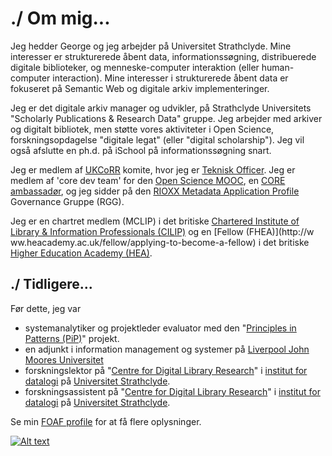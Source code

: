 # ./ Om mig...

Jeg hedder George og jeg arbejder på Universitet Strathclyde. Mine interesser er strukturerede åbent data, informationssøgning, distribuerede digitale biblioteker, og menneske-computer interaktion (eller human-computer interaction). Mine interesser i strukturerede åbent data er fokuseret på Semantic Web og digitale arkiv implementeringer.

Jeg er det digitale arkiv manager og udvikler, på Strathclyde Universitets "Scholarly Publications & Research Data" gruppe. Jeg arbejder med arkiver og digitalt bibliotek, men støtte vores aktiviteter i Open Science, forskningsopdagelse "digitale legat" (eller "digital scholarship"). Jeg vil også afslutte en ph.d. på iSchool på informationssøgning snart.

Jeg er medlem af [UKCoRR](http://ukcorr.org/) komite, hvor jeg er [Teknisk Officer](http://ukcorr.org/committee/). Jeg er medlem af 'core dev team' for den [Open Science MOOC](https://opensciencemooc.eu/), en [CORE ambassadør](https://blog.core.ac.uk/2019/10/16/core-ambassador-george-macgregor/), og jeg sidder på den [RIOXX Metadata Application Profile](https://rioxx.net/) Governance Gruppe (RGG).

Jeg er en chartret medlem (MCLIP) i det britiske  [Chartered Institute of Library & Information Professionals (CILIP)](http://www.cilip.org.uk/) og en [Fellow (FHEA)](http://w ww.heacademy.ac.uk/fellow/applying-to-become-a-fellow) i det britiske [Higher Education Academy (HEA)](http://www.heacademy.ac.uk/).	  	 	

## ./ Tidligere...

Før dette, jeg var

- systemanalytiker og  projektleder evaluator med den "[Principles in Patterns (PiP)](http://www.principlesinpatterns.ac.uk/)" projekt.
- en adjunkt i information management og systemer på [Liverpool John Moores Universitet](http://www.ljmu.ac.uk/)
- forskningslektor på "[Centre for Digital Library Research](https://www.strath.ac.uk/cdlr/)" i [institut for datalogi](https://www.strath.ac.uk/cis/) på [Universitet Strathclyde](http://www.strath.ac.uk/).
- forskningsassistent på "[Centre for Digital Library Research](https://www.strath.ac.uk/cdlr/)" i [institut for datalogi](https://www.strath.ac.uk/cis/) på [Universitet Strathclyde](http://www.strath.ac.uk/).

Se min [FOAF profile](/george.rdf) for at få flere oplysninger.	 	

[![Alt text](https://geo-mac.github.io/images/foaf8015.gif)](https://geo-mac.github.io/george.rdf)